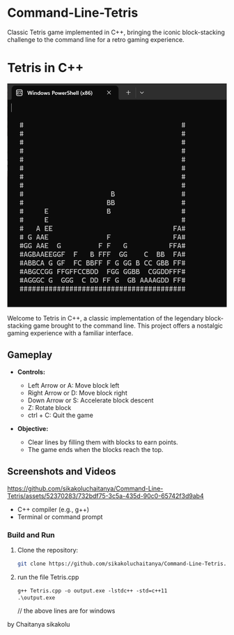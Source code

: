 # Command-Line-Tetris
Classic Tetris game implemented in C++, bringing the iconic block-stacking challenge to the command line for a retro gaming experience.

# Tetris in C++

![Tetris Gameplay](picture_tetris.png)

Welcome to Tetris in C++, a classic implementation of the legendary block-stacking game brought to the command line. This project offers a nostalgic gaming experience with a familiar interface.

## Gameplay

- **Controls:**
  - Left Arrow or A: Move block left
  - Right Arrow or D: Move block right
  - Down Arrow or S: Accelerate block descent
  - Z: Rotate block
  - ctrl + C: Quit the game

- **Objective:**
  - Clear lines by filling them with blocks to earn points.
  - The game ends when the blocks reach the top.

## Screenshots and Videos


https://github.com/sikakoluchaitanya/Command-Line-Tetris/assets/52370283/732bdf75-3c5a-435d-90c0-65742f3d9ab4


- C++ compiler (e.g., g++)
- Terminal or command prompt

### Build and Run

1. Clone the repository:
   ```bash
   git clone https://github.com/sikakoluchaitanya/Command-Line-Tetris.git

2. run the file Tetris.cpp
   ```
   g++ Tetris.cpp -o output.exe -lstdc++ -std=c++11
   .\output.exe
   ```
   // the above lines are for windows

by Chaitanya sikakolu

